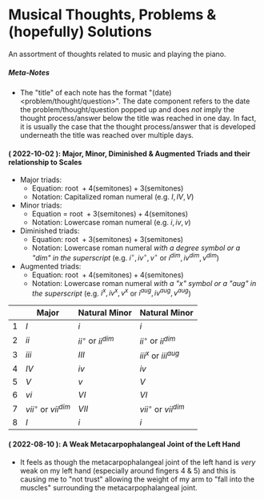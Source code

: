 # Musical Thoughts, Problems & (hopefully) Solutions

An assortment of thoughts related to music and playing the piano.

##### Meta-Notes

* The "title" of each note has the format "(date) <problem/thought/question>". The date component refers to the date the
  problem/thought/question popped up and does *not* imply the thought process/answer below the title was reached in one
  day. In fact, it is usually the case that the thought process/answer that is developed underneath the title was
  reached over multiple days.

#### ( 2022-10-02 ): Major, Minor, Diminished & Augmented Triads and their relationship to Scales

* Major triads:
    * Equation: $\text{ root } + 4\left(\text{semitones}\right) + 3\left(\text{semitones}\right)$
    * Notation: Capitalized roman numeral (e.g. $I, IV, V$)
* Minor triads:
    * Equation = $\text{ root } + 3\left(\text{semitones}\right) + 4\left(\text{semitones}\right)$
    * Notation: Lowercase roman numeral (e.g. $i, iv, v$)
* Diminished triads:
    * Equation: $\text{ root } + 3\left(\text{semitones}\right) + 3\left(\text{semitones}\right)$
    * Notation: Lowercase roman numeral *with a degree symbol or a "dim" in the superscript*  (e.g. $i^\circ, iv^\circ, v^\circ$ or $i^{dim}, iv^{dim}, v^{dim}$)
* Augmented triads:
    * Equation: $\text{ root } + 4\left(\text{semitones}\right) + 4\left(\text{semitones}\right)$
    * Notation: Lowercase roman numeral *with a "x" symbol or a "aug" in the superscript*  (e.g. $i^x, iv^x, v^x$ or $i^{aug}, iv^{aug}, v^{aug}$)



|      | Major                      | Natural Minor            | Natural Minor              |
| ---- | -------------------------- | ------------------------ | -------------------------- |
| 1    | $I$                        | $i$                      | $i$                        |
| 2    | $ii$                       | $ii^\circ$ or $ii^{dim}$ | $ii^\circ$ or $ii^{dim}$   |
| 3    | $iii$                      | $III$                    | $iii^x$ or $iii^{aug}$     |
| 4    | $IV$                       | $iv$                     | $iv$                       |
| 5    | $V$                        | $v$                      | $V$                        |
| 6    | $vi$                       | $VI$                     | $VI$                       |
| 7    | $vii^\circ$ or $vii^{dim}$ | $VII$                    | $vii^\circ$ or $vii^{dim}$ |
| 8    | $I$                        | $i$                      | $i$                        |



#### ( 2022-08-10 ): A Weak Metacarpophalangeal Joint of the Left Hand

* It feels as though the metacarpophalangeal joint of the left hand is *very* weak on my left hand (especially around
  fingers 4 & 5) and this is causing me to "not trust" allowing the weight of my arm to "fall into the muscles"
  surrounding the metacarpophalangeal joint.
